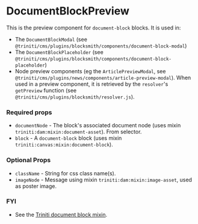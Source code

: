 # DocumentBlockPreview

This is the preview component for `document-block` blocks. It is used in:
+ The `DocumentBlockModal` (see `@triniti/cms/plugins/blocksmith/components/document-block-modal`)
+ The `DocumentBlockPlaceholder` (see `@triniti/cms/plugins/blocksmith/components/document-block-placeholder`)
+ Node preview components (eg the `ArticlePreviewModal`, see `@triniti/cms/plugins/news/components/article-preview-modal`). When used in a preview component, it is retrieved by the `resolver`'s `getPreview` function (see `@triniti/cms/plugins/blocksmith/resolver.js`).

### Required props
+ `documentNode` - The block's associated document node (uses mixin `triniti:dam:mixin:document-asset`). From selector.
+ `block`     - A `document-block` block (uses mixin `triniti:canvas:mixin:document-block`).

### Optional Props
+ `className`    - String for css class name(s).
+ `imageNode` - Message using mixin `triniti:dam:mixin:image-asset`, used as poster image.

### FYI
+ See the [Triniti document block mixin](https://github.com/triniti/schemas/tree/master/schemas/triniti/canvas/mixin/document-block).
